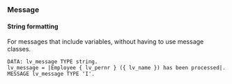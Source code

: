 ### Message

#### String formatting
For messages that include variables, without having to use message classes.

```ABAP
DATA: lv_message TYPE string.
lv_message = |Employee { lv_pernr } ({ lv_name }) has been processed|.
MESSAGE lv_message TYPE 'I'.
```
